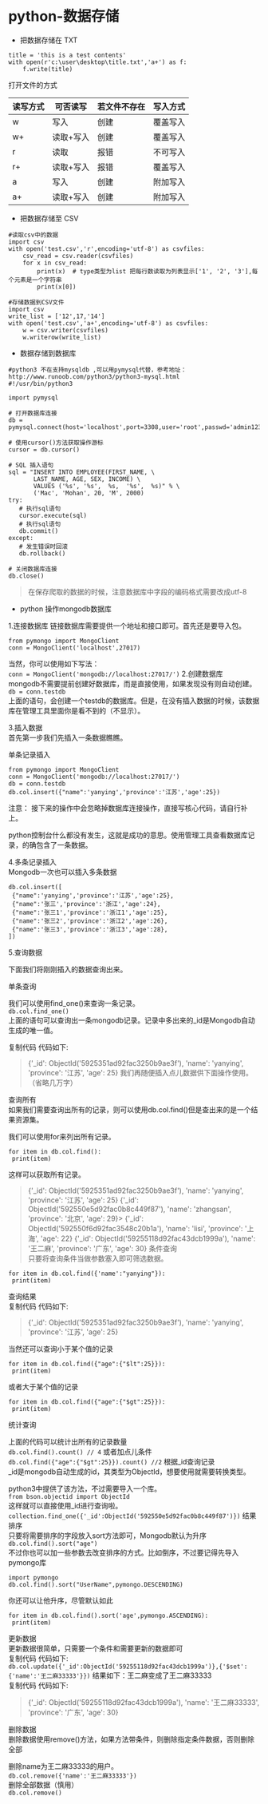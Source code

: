 # python-数据存储
* 把数据存储在 TXT
```
title = 'this is a test contents'
with open(r'c:\user\desktop\title.txt','a+') as f:
    f.write(title)
```
打开文件的方式

| 读写方式 | 可否读写 | 若文件不存在 | 写入方式 |
| -- | -- | -- | -- |
| w | 写入 | 创建 | 覆盖写入 |
| w+ | 读取+写入 | 创建 | 覆盖写入 |
| r | 读取 | 报错 | 不可写入 |
| r+ | 读取+写入 | 报错 | 覆盖写入 |
| a | 写入 | 创建 | 附加写入 |
| a+ | 读取+写入 | 创建 | 附加写入 |
* 把数据存储至 CSV
```
#读取csv中的数据
import csv
with open('test.csv','r',encoding='utf-8') as csvfiles:
    csv_read = csv.reader(csvfiles)
    for x in csv_read:
        print(x)  # type类型为list 把每行数读取为列表显示['1', '2', '3'],每个元素是一个字符串
        print(x[0])
```
```
#存储数据到CSV文件
import csv
write_list = ['12',17,'14']
with open('test.csv','a+',encoding='utf-8') as csvfiles:
    w = csv.writer(csvfiles)
    w.writerow(write_list)

```
* 数据存储到数据库
```
#python3 不在支持mysqldb ,可以用pymysql代替，参考地址：http://www.runoob.com/python3/python3-mysql.html
#!/usr/bin/python3
 
import pymysql
 
# 打开数据库连接
db = pymysql.connect(host='localhost',port=3308,user='root',passwd='admin123',db='scraping',charset='utf8')
 
# 使用cursor()方法获取操作游标 
cursor = db.cursor()
 
# SQL 插入语句
sql = "INSERT INTO EMPLOYEE(FIRST_NAME, \
       LAST_NAME, AGE, SEX, INCOME) \
       VALUES ('%s', '%s',  %s,  '%s',  %s)" % \
       ('Mac', 'Mohan', 20, 'M', 2000)
try:
   # 执行sql语句
   cursor.execute(sql)
   # 执行sql语句
   db.commit()
except:
   # 发生错误时回滚
   db.rollback()
 
# 关闭数据库连接
db.close()
```
> 在保存爬取的数据的时候，注意数据库中字段的编码格式需要改成utf-8
* python 操作mongodb数据库  

1.连接数据库
链接数据库需要提供一个地址和接口即可。首先还是要导入包。
```
from pymongo import MongoClient
conn = MongoClient('localhost',27017)
```
当然，你可以使用如下写法：   
`conn = MongoClient('mongodb://localhost:27017/')`
2.创建数据库   
mongodb不需要提前创建好数据库，而是直接使用，如果发现没有则自动创建。  
`db = conn.testdb`   
上面的语句，会创建一个testdb的数据库。但是，在没有插入数据的时候，该数据库在管理工具里面你是看不到的（不显示）。   

3.插入数据     
首先第一步我们先插入一条数据瞧瞧。     

单条记录插入      
```
from pymongo import MongoClient
conn = MongoClient('mongodb://localhost:27017/')
db = conn.testdb
db.col.insert({"name":'yanying','province':'江苏','age':25})
```
注意： 接下来的操作中会忽略掉数据库连接操作，直接写核心代码，请自行补上。   

python控制台什么都没有发生，这就是成功的意思。使用管理工具查看数据库记录，的确包含了一条数据。   
 
4.多条记录插入   
Mongodb一次也可以插入多条数据    
```
db.col.insert([
 {"name":'yanying','province':'江苏','age':25},
 {"name":'张三','province':'浙江','age':24},
 {"name":'张三1','province':'浙江1','age':25},
 {"name":'张三2','province':'浙江2','age':26},
 {"name":'张三3','province':'浙江3','age':28},
])
```
5.查询数据   

下面我们将刚刚插入的数据查询出来。   

单条查询   

我们可以使用find_one()来查询一条记录。  
`db.col.find_one()`   
上面的语句可以查询出一条mongodb记录。记录中多出来的_id是Mongodb自动生成的唯一值。    

复制代码 代码如下:   

> {'_id': ObjectId('5925351ad92fac3250b9ae3f'), 'name': 'yanying', 'province': '江苏', 'age': 25}
我们再随便插入点儿数据供下面操作使用。（省略几万字）

查询所有       
如果我们需要查询出所有的记录，则可以使用db.col.find()但是查出来的是一个结果资源集。      

我们可以使用for来列出所有记录。        
```
for item in db.col.find():
 print(item)
```
这样可以获取所有记录。       
> {'_id': ObjectId('5925351ad92fac3250b9ae3f'), 'name': 'yanying', 'province': '江苏', 'age': 25}
> {'_id': ObjectId('592550e5d92fac0b8c449f87'), 'name': 'zhangsan', 'province': '北京', 'age': 29}> 
> {'_id': ObjectId('592550f6d92fac3548c20b1a'), 'name': 'lisi', 'province': '上海', 'age': 22}
> {'_id': ObjectId('59255118d92fac43dcb1999a'), 'name': '王二麻', 'province': '广东', 'age': 30}
条件查询    
只要将查询条件当做参数塞入即可筛选数据。   
```
for item in db.col.find({'name':"yanying"}):
 print(item)
```
查询结果   
复制代码 代码如下:    
> {'_id': ObjectId('5925351ad92fac3250b9ae3f'), 'name': 'yanying', 'province': '江苏', 'age': 25}

当然还可以查询小于某个值的记录     
```
for item in db.col.find({"age":{"$lt":25}}):
 print(item)
```
或者大于某个值的记录      
```
for item in db.col.find({"age":{"$gt":25}}):
 print(item)
```
统计查询   

上面的代码可以统计出所有的记录数量    
`db.col.find().count() // 4`
或者加点儿条件     
`db.col.find({"age":{"$gt":25}}).count() //2`
根据_id查询记录    
_id是mongodb自动生成的id，其类型为ObjectId，想要使用就需要转换类型。   

python3中提供了该方法，不过需要导入一个库。   
`from bson.objectid import ObjectId`   
这样就可以直接使用_id进行查询啦。         
`collection.find_one({'_id':ObjectId('592550e5d92fac0b8c449f87')})`
结果排序   
只要将需要排序的字段放入sort方法即可，Mongodb默认为升序         
`db.col.find().sort("age")`  
不过你也可以加一些参数去改变排序的方式。比如倒序，不过要记得先导入pymongo库   
```
import pymongo
db.col.find().sort("UserName",pymongo.DESCENDING)
```
你还可以让他升序，尽管默认如此    
```
for item in db.col.find().sort('age',pymongo.ASCENDING):
 print(item)
```

更新数据   
更新数据很简单，只需要一个条件和需要更新的数据即可   
复制代码 代码如下:  
`db.col.update({'_id':ObjectId('59255118d92fac43dcb1999a')},{'$set':{'name':'王二麻33333'}})`
结果如下：王二麻变成了王二麻33333  
复制代码 代码如下:   
> {'_id': ObjectId('59255118d92fac43dcb1999a'), 'name': '王二麻33333', 'province': '广东', 'age': 30}

删除数据   
删除数据使用remove()方法，如果方法带条件，则删除指定条件数据，否则删除全部   

删除name为王二麻33333的用户。   
`db.col.remove({'name':'王二麻33333'})`   
删除全部数据（慎用）    
`db.col.remove()`    

